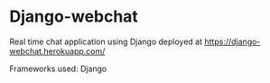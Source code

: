 # Django-webchat
Real time chat application using Django
deployed at
https://django-webchat.herokuapp.com/

Frameworks used: Django
